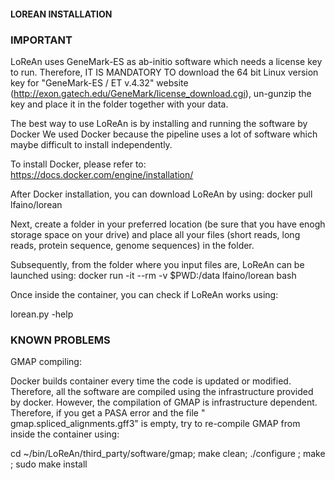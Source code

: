 #### LOREAN INSTALLATION

### IMPORTANT
LoReAn uses GeneMark-ES as ab-initio software which needs a license key to run. Therefore, IT IS MANDATORY TO download the 64 bit Linux version key for "GeneMark-ES / ET v.4.32" website (http://exon.gatech.edu/GeneMark/license_download.cgi), un-gunzip the key and place it in the folder together with your data.

The best way to use LoReAn is by installing and running the software by Docker
We used Docker because the pipeline uses a lot of software which maybe difficult to install independently.

To install Docker, please refer to:
https://docs.docker.com/engine/installation/

After Docker installation, you can download LoReAn by using:
docker pull lfaino/lorean

Next, create a folder in your preferred location (be sure that you have enogh storage space on your drive) and place all your files (short reads, long reads, protein sequence, genome sequences) in the folder. 


Subsequently, from the folder where you input files are, LoReAn can be launched using:
docker run -it --rm -v $PWD:/data lfaino/lorean bash

Once inside the container, you can check if LoReAn works using:

lorean.py -help


### KNOWN PROBLEMS 

GMAP compiling:

Docker builds container every time the code is updated or modified. Therefore, all the software are compiled using the infrastructure provided by docker. However, the compilation of GMAP is infrastructure dependent. Therefore, if you get a PASA error and the file " gmap.spliced_alignments.gff3" is empty, try to re-compile GMAP from inside the container using:

cd ~/bin/LoReAn/third_party/software/gmap; make clean; ./configure ; make ; sudo make install


